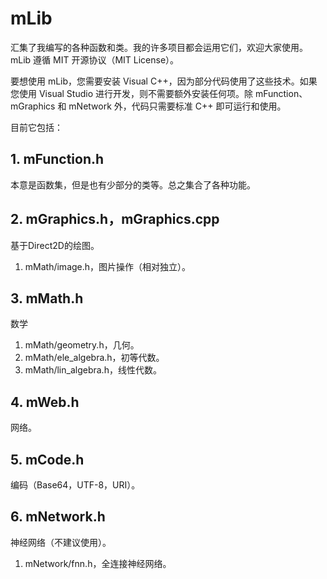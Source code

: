 # mLib
汇集了我编写的各种函数和类。我的许多项目都会运用它们，欢迎大家使用。mLib 遵循 MIT 开源协议（MIT License）。

要想使用 mLib，您需要安装 Visual C++，因为部分代码使用了这些技术。如果您使用 Visual Studio 进行开发，则不需要额外安装任何项。除 mFunction、mGraphics 和 mNetwork 外，代码只需要标准 C++ 即可运行和使用。

目前它包括：
## 1. mFunction.h
本意是函数集，但是也有少部分的类等。总之集合了各种功能。
## 2. mGraphics.h，mGraphics.cpp
基于Direct2D的绘图。
1. mMath/image.h，图片操作（相对独立）。
## 3. mMath.h
数学
1. mMath/geometry.h，几何。
2. mMath/ele_algebra.h，初等代数。
3. mMath/lin_algebra.h，线性代数。
## 4. mWeb.h
网络。
## 5. mCode.h
编码（Base64，UTF-8，URI）。
## 6. mNetwork.h
神经网络（不建议使用）。
1. mNetwork/fnn.h，全连接神经网络。
